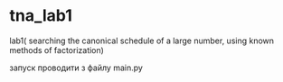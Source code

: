 # tna_lab1
lab1( searching the canonical schedule of a large number, using known methods of factorization)

запуск проводити з файлу main.py